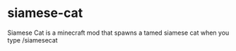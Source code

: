 # siamese-cat
Siamese Cat is a minecraft mod that spawns a tamed siamese cat when you type /siamesecat
